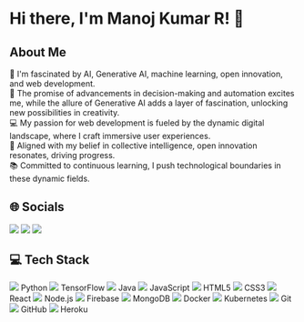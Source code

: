 # Hi there, I'm Manoj Kumar R! 👋



## About Me

🧠 I'm fascinated by AI, Generative AI, machine learning, open innovation, and web development.  
🤖 The promise of advancements in decision-making and automation excites me, while the allure of Generative AI adds a layer of fascination, unlocking new possibilities in creativity.  
💻 My passion for web development is fueled by the dynamic digital landscape, where I craft immersive user experiences.  
🚀 Aligned with my belief in collective intelligence, open innovation resonates, driving progress.  
📚 Committed to continuous learning, I push technological boundaries in these dynamic fields.

## 🌐 Socials

[<img src="https://img.icons8.com/color/48/000000/instagram-new.png"/>](https://www.instagram.com/your_instagram)
[<img src="https://img.icons8.com/color/48/000000/linkedin.png"/>](https://www.linkedin.com/in/your_linkedin)
[<img src="https://img.icons8.com/color/48/000000/twitter--v1.png"/>](https://www.twitter.com/your_twitter)

## 💻 Tech Stack


[<img src="https://img.icons8.com/color/48/000000/python.png"/>](#) Python
[<img src="https://img.icons8.com/color/48/000000/tensorflow.png"/>](#) TensorFlow
[<img src="https://img.icons8.com/color/48/000000/java-coffee-cup-logo.png"/>](#) Java
[<img src="https://img.icons8.com/color/48/000000/javascript.png"/>](#) JavaScript
[<img src="https://img.icons8.com/color/48/000000/html-5.png"/>](#) HTML5
[<img src="https://img.icons8.com/color/48/000000/css3.png"/>](#) CSS3
[<img src="https://img.icons8.com/color/48/000000/react-native.png"/>](#) React
[<img src="https://img.icons8.com/color/48/000000/nodejs.png"/>](#) Node.js
[<img src="https://img.icons8.com/color/48/000000/firebase.png"/>](#) Firebase
[<img src="https://img.icons8.com/color/48/000000/mongodb.png"/>](#) MongoDB
[<img src="https://img.icons8.com/color/48/000000/docker.png"/>](#) Docker
[<img src="https://img.icons8.com/color/48/000000/kubernetes.png"/>](#) Kubernetes
[<img src="https://img.icons8.com/color/48/000000/git.png"/>](#) Git
[<img src="https://img.icons8.com/color/48/000000/github.png"/>](#) GitHub
[<img src="https://img.icons8.com/color/48/000000/heroku.png"/>](#) Heroku
